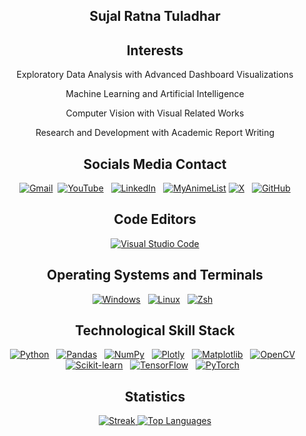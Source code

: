 <div align="center">

<h2> Sujal Ratna Tuladhar </h2>

<h2> Interests </h2>

<p> Exploratory Data Analysis with Advanced Dashboard Visualizations </p>
<p> Machine Learning and Artificial Intelligence </p>
<p> Computer Vision with Visual Related Works </p>
<p> Research and Development with Academic Report Writing </p>

<h2> Socials Media Contact </h2>

[![Gmail](https://img.shields.io/badge/Gmail-D14836?style=for-the-badge&logo=gmail&logoColor=white&labelColor=101010)](mailto:ratnatuladharsujal@gmail.com)&nbsp; [![YouTube](https://img.shields.io/badge/YouTube-%23FF0000.svg?style=for-the-badge&logo=YouTube&logoColor=white&labelColor=101010)](#) &nbsp; 
[![LinkedIn](https://img.shields.io/badge/LinkedIn-0077B5?style=for-the-badge&logo=linkedin&logoColor=white&labelColor=101010)](https://www.linkedin.com/in/sujal-ratna-tuladhar/)  &nbsp; [![MyAnimeList](https://img.shields.io/badge/MyAnimeList-2E51A2?style=for-the-badge&logo=myanimelist&logoColor=fff&labelColor=101010)](#) 
[![X](https://img.shields.io/badge/X-%23000000.svg?style=for-the-badge&logo=X&logoColor=white&labelColor=101010)](#) &nbsp; [![GitHub](https://img.shields.io/badge/GitHub-181717?style=for-the-badge&logo=github&logoColor=white&labelColor=101010)](https://github.com/TSZJHLR/) 
<!-- &nbsp; [![WhatsApp](https://img.shields.io/badge/WhatsApp-25D366?style=for-the-badge&logo=whatsapp&logoColor=white&labelColor=101010)](#) 
&nbsp; [![YouTube Music](https://img.shields.io/badge/YouTube_Music-FF0000?style=for-the-badge&logo=youtube-music&logoColor=white&labelColor=101010)](#) -->

<h2>Code Editors</h2>

[![Visual Studio Code](https://custom-icon-badges.demolab.com/badge/Visual%20Studio%20Code-0078d7.svg?style=for-the-badge&logo=vsc&logoColor=white&labelColor=101010)](#) 
<!-- &nbsp; [![PyCharm](https://img.shields.io/badge/PyCharm-000?style=for-the-badge&logo=pycharm&logoColor=fff&labelColor=101010)](#) 
&nbsp; [![Xcode](https://img.shields.io/badge/Xcode-007ACC?style=for-the-badge&logo=Xcode&logoColor=white&labelColor=101010)](#) -->

<h2>Operating Systems and Terminals</h2>

[![Windows](https://custom-icon-badges.demolab.com/badge/Windows-0078D6?style=for-the-badge&logo=windows11&logoColor=white&labelColor=101010)](#) &nbsp; [![Linux](https://img.shields.io/badge/Linux-FCC624?style=for-the-badge&logo=ubuntu&logoColor=white&labelColor=101010)](#) &nbsp; [![Zsh](https://img.shields.io/badge/Zsh-F15A24?style=for-the-badge&logo=zsh&logoColor=fff&labelColor=101010)](#) &nbsp; 
<!--   -->

<h2>Technological Skill Stack</h2>

[![Python](https://img.shields.io/badge/Python-3776AB?style=for-the-badge&logo=python&logoColor=white&labelColor=101010)](https://docs.python.org/3/) &nbsp; [![Pandas](https://img.shields.io/badge/pandas-150458?style=for-the-badge&logo=pandas&logoColor=white&labelColor=101010)](https://dev.mysql.com/doc/) &nbsp; [![NumPy](https://img.shields.io/badge/NumPy-4DABCF?style=for-the-badge&logo=numpy&logoColor=fff&labelColor=101010)](#) &nbsp; 
[![Plotly](https://img.shields.io/badge/Plotly-3F4F75?style=for-the-badge&logo=plotly&logoColor=white&labelColor=101010)](https://plotly.com/)  &nbsp; [![Matplotlib](https://custom-icon-badges.demolab.com/badge/Matplotlib-71D291?style=for-the-badge&logo=matplotlib&logoColor=fff&labelColor=101010)](#) &nbsp; [![OpenCV](https://img.shields.io/badge/OpenCV-5C3EE8?style=for-the-badge&logo=opencv&logoColor=white&labelColor=101010)](https://docs.opencv.org/4.x/d6/d00/tutorial_py_root.html) &nbsp;
[![Scikit-learn](https://img.shields.io/badge/Scikit--learn-F7931E?style=for-the-badge&logo=scikit-learn&logoColor=white&labelColor=101010)](https://scikit-learn.org/stable/) &nbsp;   [![TensorFlow](https://img.shields.io/badge/TensorFlow-FF6F00?style=for-the-badge&logo=tensorflow&logoColor=white&labelColor=101010)](https://www.tensorflow.org/api_docs) &nbsp; [![PyTorch](https://img.shields.io/badge/PyTorch-EE4C2C?style=for-the-badge&logo=pytorch&logoColor=white&labelColor=101010)](https://pytorch.org/docs/stable/index.html) &nbsp; 
<!-- [![MySQL](https://img.shields.io/badge/MySQL-4479A1?style=for-the-badge&logo=mysql&logoColor=fff&labelColor=101010)](#)   &nbsp; [![Hugging Face](https://img.shields.io/badge/Hugging%20Face-FFD21E?style=for-the-badge&logo=huggingface&logoColor=white&labelColor=101010)](https://huggingface.co/) &nbsp; [![ETL](https://custom-icon-badges.demolab.com/badge/ETL-9370DB?style=for-the-badge&logo=etl-logo&logoColor=fff&labelColor=101010)](#) -->

<!-- <h2 align="left">Design</h2>

[![Blender](https://img.shields.io/badge/Blender-%23F5792A.svg?style=for-the-badge&logo=blender&logoColor=white&labelColor=101010)](#) &nbsp; [![Canva](https://img.shields.io/badge/Canva-%2300C4CC.svg?&style=for-the-badge&logo=Canva&logoColor=white&labelColor=101010)](#) &nbsp; [![Figma](https://img.shields.io/badge/Figma-F24E1E?style=for-the-badge&logo=figma&logoColor=white&labelColor=101010)](#) -->


<h2> Statistics </h2>

<!--
<a href="http://www.github.com/TSZJHLR">
<img src="https://github-readme-stats.vercel.app/api?username=TSZJHLR&
show_icons=true&
hide=&
count_private=true&
title_color=0891b2&
text_color=ffffff&
icon_color=0891b2&
bg_color=1c1917&
hide_border=true&
show_icons=true" 
alt="TSZJHLR's GitHub stats" />
</a>
-->

<a href="http://www.github.com/TSZJHLR">
<img src="https://github-readme-streak-stats.herokuapp.com/?user=TSZJHLR&
hide_border=true&
stroke=FFFFFF&
background=1C1917&
ring=0891B2&
fire=0891B2&
currStreakNum=FFFFFF&
currStreakLabel=0891B2&
sideNums=FFFFFF&
sideLabels=FFFFFF&
dates=FFFFFF" 
alt="Streak" />
</a>

<!-- 
<a href="http://www.github.com/aTSZJHLR">
<img src="https://github-readme-activity-graph.vercel.app/graph?username=TSZJHLR&
bg_color=1c1917&
color=ffffff&
line=0891b2&
point=ffffff&
area_color=1c1917&
area=true&
hide_border=true&
custom_title=GitHub%20Commits%20Graph"
alt="Commits Graph" />
</a> 
-->

<a href="https://github.com/TSZJHLR" align="left">
<img src="https://github-readme-stats.vercel.app/api/top-langs/?username=TSZJHLR&
langs_count=10&
title_color=0891b2&
text_color=ffffff&
icon_color=0891b2&
bg_color=1c1917&
hide_border=true&
locale=en&
custom_title=Top%20%Languages" 
alt="Top Languages" />
</a>

</div>
